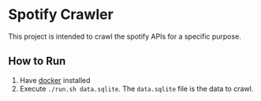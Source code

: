 # Spotify Crawler

This project is intended to crawl the spotify APIs for a specific purpose.

## How to Run

1. Have [docker](https://docs.docker.com/install/) installed
2. Execute `./run.sh data.sqlite`. The `data.sqlite` file is the data to crawl.

